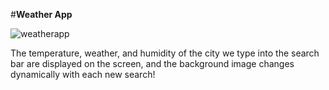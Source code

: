 #**Weather App**

![weatherapp](https://user-images.githubusercontent.com/44985367/127345019-2cac9b29-2828-48c3-bc92-fcc6ff23aa9a.JPG)






The temperature, weather, and humidity of the city we type into the search bar are displayed on the screen, and the background image changes dynamically with each new search!
